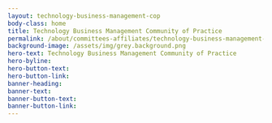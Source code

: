 ```yaml
---
layout: technology-business-management-cop
body-class: home
title: Technology Business Management Community of Practice
permalink: /about/committees-affiliates/technology-business-management-cop/
background-image: /assets/img/grey.background.png
hero-text: Technology Business Management Community of Practice
hero-byline:
hero-button-text: 
hero-button-link: 
banner-heading: 
banner-text: 
banner-button-text: 
banner-button-link: 
---
```

